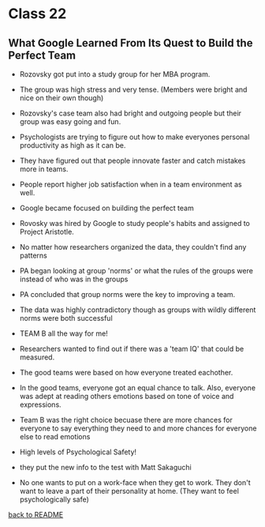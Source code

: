 # Class 22

## What Google Learned From Its Quest to Build the Perfect Team

- Rozovsky got put into a study group for her MBA program.

- The group was high stress and very tense. (Members were bright and nice on their own though)

- Rozovsky's case team also had bright and outgoing people but their group was easy going and fun.

- Psychologists are trying to figure out how to make everyones personal productivity as high as it can be.

- They have figured out that people innovate faster and catch mistakes more in teams.

- People report higher job satisfaction when in a team environment as well.

- Google became focused on building the perfect team

- Rovosky was hired by Google to study people's habits and assigned to Project Aristotle.

- No matter how researchers organized the data, they couldn't find any patterns

- PA began looking at group 'norms' or what the rules of the groups were instead of who was in the groups

- PA concluded that group norms were the key to improving a team.

- The data was highly contradictory though as groups with wildly different norms were both successful

- TEAM B all the way for me!

- Researchers wanted to find out if there was a 'team IQ' that could be measured.

- The good teams were based on how everyone treated eachother.

- In the good teams, everyone got an equal chance to talk. Also, everyone was adept at reading others emotions based on tone of voice and expressions.

- Team B was the right choice becuase there are more chances for everyone to say everything they need to and more chances for everyone else to read emotions

- High levels of Psychological Safety!

- they put the new info to the test with Matt Sakaguchi

- No one wants to put on a work-face when they get to work. They don't want to leave a part of their personality at home. (They want to feel psychologically safe)

[back to README](../README.md)
